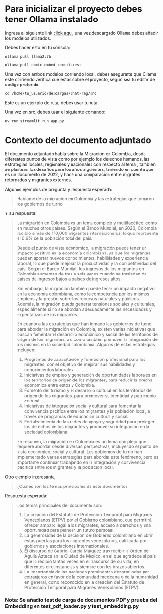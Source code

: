# Para inicializar el proyecto debes tener Ollama instalado
Ingresa al siguiente link [click aqui](https://ollama.com/), una vez descargado Ollama debes añadir los modelos utilizados.  

Debes hacer esto en tu consola:
```
ollama pull llama2:7b
```
```
ollama pull nomic-embed-text:latest
```
Una vez con ambos modelos corriendo local, debes asegurarte que Ollama este corriendo verifica que estas sobre el proyecto, segun sea tu editor de codigo preferido
```
cd /home/tu_usuario/descargas/chat-rag/src
```
Este es un ejemplo de ruta, debes usar tu ruta.  

Una vez en src, debes usar el siguiente comando:
```
uv run streamlit run app.py
```
# Contexto del documento adjuntado  
El documento adjuntado habla sobre la Migracion en Colombia, desde diferentes puntos de vista como por ejemplo los derechos humanos, las estrategias locales, regionales y nacionales con respecto al tema
, tambien se plantean los desafios para los años siguientes, teniendo en cuenta que es un documento de 2022, y hace una comparacion entre migrates retornados y migrantes externos.  

Algunos ejemplos de pregunta y respuesta esperada:

>Hablame de la migracion en Colombia y las estrategias que tomaron los gobiernos de turno  

Y su respuesta:

>La migración en Colombia es un tema complejo y multifacético, como en muchos otros países. Según el Banco Mundial, en 2020, Colombia recibió a más de 170,000 migrantes internacionales, lo que representa el 0.6% de la población total del país.
>
>Desde el punto de vista económico, la migración puede tener un impacto positivo en la economía colombiana, ya que los migrantes pueden aportar nuevos conocimientos, habilidades y experiencia laboral, lo que puede mejorar la productividad y la competitividad del país. Según el Banco Mundial, los ingresos de los migrantes en Colombia aumentan de tres a seis veces cuando se trasladan de países de ingresos bajos a países de ingresos altos.
>
>Sin embargo, la migración también puede tener un impacto negativo en la economía colombiana, como la competencia por los mismos empleos y la presión sobre los recursos naturales y públicos. Además, la migración puede generar tensiones sociales y culturales, especialmente si no se abordan adecuadamente las necesidades y expectativas de los migrantes.
>
>En cuanto a las estrategias que han tomado los gobiernos de turno para abordar la migración en Colombia, existen varias iniciativas que buscan fomentar el desarrollo económico y social de los territorios de origen de los migrantes, así como también promover la integración de los mismos en la sociedad colombiana. Algunas de estas estrategias incluyen:
>
>1. Programas de capacitación y formación profesional para los migrantes, con el objetivo de mejorar sus habilidades y conocimientos laborales.
>2. Iniciativas de empleo y generación de oportunidades laborales en los territorios de origen de los migrantes, para reducir la brecha económica entre estos y Colombia.
>3. Fomento del turismo y el desarrollo cultural en los territorios de origen de los migrantes, para promover su identidad y patrimonio cultural.
>4. Iniciativas de integración social y cultural para fomentar la convivencia pacífica entre los migrantes y la población local, a través de programas de educación cultural y social.
>5. Fortalecimiento de las redes de apoyo y seguridad para proteger los derechos de los migrantes y promover su integración en la sociedad colombiana.
>
>En resumen, la migración en Colombia es un tema complejo que requiere abordar desde diversas perspectivas, incluyendo el punto de vista económico, social y cultural. Los gobiernos de turno han implementado varias estrategias para abordar este fenómeno, pero es importante continuar trabajando en la integración y convivencia pacífica entre los migrantes y la población local.

Otro ejemplo interesante,

>¿Cuáles son los temas principales de este documento?

Respuesta esperada: 

>Los temas principales del documento son:
>
>1. La creación del Estatuto de Protección Temporal para Migranes Venezolanos (ETPV) por el Gobierno colombiano, que permitirá ofrecer amparo legal a los migrantes, acceso a derechos y una oportunidad para planear un futuro personal.
>2. La generosidad de la decisión del Gobierno colombiano en abrir estas puertas para los migrantes venezolanos, calificada por gobiernos y asociaciones internacionales.
>3. El discurso de Gabriel García Márquez tras recibir la Orden del Águila Azteca en la Ciudad de México, en el que agradece al país que lo recibió tantas veces en el trascurso de su vida, en diferentes circunstancias y siempre con los brazos abiertos.
>4. La importancia de las acciones prominentes desarrolladas por extranjeros en favor de la comunidad mexicana o de la humanidad en general, como reconocido en la creación del Estatuto de Protección Temporal para Migranes Venezolanos (ETPV).

### Nota: Se añadio test de carga de documentos PDF y prueba del Embedding en test_pdf_loader.py y test_embedding.py
